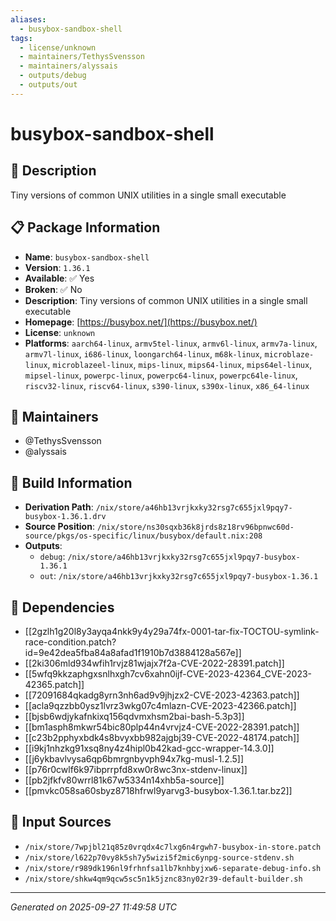 ```yaml
---
aliases:
  - busybox-sandbox-shell
tags:
  - license/unknown
  - maintainers/TethysSvensson
  - maintainers/alyssais
  - outputs/debug
  - outputs/out
---
```


# busybox-sandbox-shell

## 📝 Description

Tiny versions of common UNIX utilities in a single small executable

## 📋 Package Information

- **Name**: `busybox-sandbox-shell`
- **Version**: `1.36.1`
- **Available**: ✅ Yes
- **Broken**: ✅ No
- **Description**: Tiny versions of common UNIX utilities in a single small executable
- **Homepage**: [https://busybox.net/](https://busybox.net/)
- **License**: `unknown`
- **Platforms**: `aarch64-linux`, `armv5tel-linux`, `armv6l-linux`, `armv7a-linux`, `armv7l-linux`, `i686-linux`, `loongarch64-linux`, `m68k-linux`, `microblaze-linux`, `microblazeel-linux`, `mips-linux`, `mips64-linux`, `mips64el-linux`, `mipsel-linux`, `powerpc-linux`, `powerpc64-linux`, `powerpc64le-linux`, `riscv32-linux`, `riscv64-linux`, `s390-linux`, `s390x-linux`, `x86_64-linux`
## 👥 Maintainers

- @TethysSvensson
- @alyssais


## 🔧 Build Information

- **Derivation Path**: `/nix/store/a46hb13vrjkxky32rsg7c655jxl9pqy7-busybox-1.36.1.drv`
- **Source Position**: `/nix/store/ns30sqxb36k8jrds8z18rv96bpnwc60d-source/pkgs/os-specific/linux/busybox/default.nix:208`
- **Outputs**:
  - `debug`:  `/nix/store/a46hb13vrjkxky32rsg7c655jxl9pqy7-busybox-1.36.1`
  - `out`:  `/nix/store/a46hb13vrjkxky32rsg7c655jxl9pqy7-busybox-1.36.1`

## 🔗 Dependencies

- [[2gzlh1g20l8y3ayqa4nkk9y4y29a74fx-0001-tar-fix-TOCTOU-symlink-race-condition.patch?id=9e42dea5fba84a8afad1f1910b7d3884128a567e]]
- [[2ki306mld934wfih1rvjz81wjajx7f2a-CVE-2022-28391.patch]]
- [[5wfq9kkzaphgxsnlhxgh7cv6xahn0ijf-CVE-2023-42364_CVE-2023-42365.patch]]
- [[72091684qkadg8yrn3nh6ad9v9jhjzx2-CVE-2023-42363.patch]]
- [[acla9qzzbb0ysz1lvrz3wkg07c4mlazn-CVE-2023-42366.patch]]
- [[bjsb6wdjykafnkixq156qdvmxhsm2bai-bash-5.3p3]]
- [[bm1asph8mkwr54bic80plp44n4vrvjz4-CVE-2022-28391.patch]]
- [[c23b2pphyxbdk4s8bvyxbb982ajgbj39-CVE-2022-48174.patch]]
- [[i9kj1nhzkg91xsq8ny4z4hipl0b42kad-gcc-wrapper-14.3.0]]
- [[j6ykbavlvysa6qp6bmrgnbyvph94x7kg-musl-1.2.5]]
- [[p76r0cwlf6k97ibprrpfd8xw0r8wc3nx-stdenv-linux]]
- [[pb2jfkfv80wrrl81k67w5334n14xhb5a-source]]
- [[pmvkc058sa60sbyz8718hfrwl9yarvg3-busybox-1.36.1.tar.bz2]]

## 📁 Input Sources

- `/nix/store/7wpjbl21q85z0vrqdx4c7lxg6n4rgwh7-busybox-in-store.patch`
- `/nix/store/l622p70vy8k5sh7y5wizi5f2mic6ynpg-source-stdenv.sh`
- `/nix/store/r989dk196nl9frhnfsa1lb7knhbyjxw6-separate-debug-info.sh`
- `/nix/store/shkw4qm9qcw5sc5n1k5jznc83ny02r39-default-builder.sh`

---
*Generated on 2025-09-27 11:49:58 UTC*
